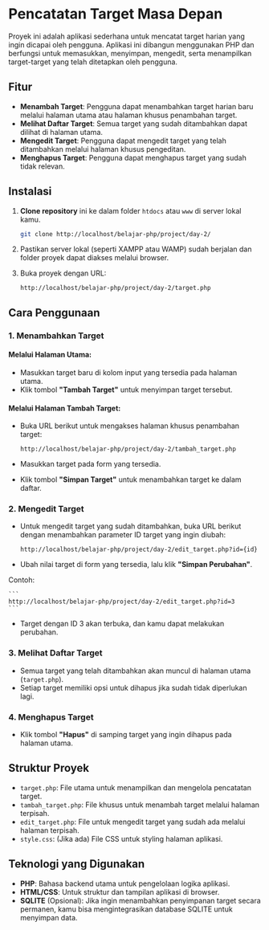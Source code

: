 # Pencatatan Target Masa Depan

Proyek ini adalah aplikasi sederhana untuk mencatat target harian yang ingin dicapai oleh pengguna. Aplikasi ini dibangun menggunakan PHP dan berfungsi untuk memasukkan, menyimpan, mengedit, serta menampilkan target-target yang telah ditetapkan oleh pengguna.

## Fitur

- **Menambah Target**: Pengguna dapat menambahkan target harian baru melalui halaman utama atau halaman khusus penambahan target.
- **Melihat Daftar Target**: Semua target yang sudah ditambahkan dapat dilihat di halaman utama.
- **Mengedit Target**: Pengguna dapat mengedit target yang telah ditambahkan melalui halaman khusus pengeditan.
- **Menghapus Target**: Pengguna dapat menghapus target yang sudah tidak relevan.

## Instalasi

1. **Clone repository** ini ke dalam folder `htdocs` atau `www` di server lokal kamu.

    ```bash
    git clone http://localhost/belajar-php/project/day-2/
    ```

2. Pastikan server lokal (seperti XAMPP atau WAMP) sudah berjalan dan folder proyek dapat diakses melalui browser.

3. Buka proyek dengan URL:

    ```
    http://localhost/belajar-php/project/day-2/target.php
    ```

## Cara Penggunaan

### 1. Menambahkan Target

#### Melalui Halaman Utama:

- Masukkan target baru di kolom input yang tersedia pada halaman utama.
- Klik tombol **"Tambah Target"** untuk menyimpan target tersebut.

#### Melalui Halaman Tambah Target:

- Buka URL berikut untuk mengakses halaman khusus penambahan target:

    ```
    http://localhost/belajar-php/project/day-2/tambah_target.php
    ```

- Masukkan target pada form yang tersedia.
- Klik tombol **"Simpan Target"** untuk menambahkan target ke dalam daftar.

### 2. Mengedit Target

- Untuk mengedit target yang sudah ditambahkan, buka URL berikut dengan menambahkan parameter ID target yang ingin diubah:

    ```
    http://localhost/belajar-php/project/day-2/edit_target.php?id={id}
    ```

- Ubah nilai target di form yang tersedia, lalu klik **"Simpan Perubahan"**.

Contoh:

    ```
    http://localhost/belajar-php/project/day-2/edit_target.php?id=3
    ```

- Target dengan ID 3 akan terbuka, dan kamu dapat melakukan perubahan.

### 3. Melihat Daftar Target

- Semua target yang telah ditambahkan akan muncul di halaman utama (`target.php`).
- Setiap target memiliki opsi untuk dihapus jika sudah tidak diperlukan lagi.

### 4. Menghapus Target

- Klik tombol **"Hapus"** di samping target yang ingin dihapus pada halaman utama.

## Struktur Proyek

- `target.php`: File utama untuk menampilkan dan mengelola pencatatan target.
- `tambah_target.php`: File khusus untuk menambah target melalui halaman terpisah.
- `edit_target.php`: File untuk mengedit target yang sudah ada melalui halaman terpisah.
- `style.css`: (Jika ada) File CSS untuk styling halaman aplikasi.

## Teknologi yang Digunakan

- **PHP**: Bahasa backend utama untuk pengelolaan logika aplikasi.
- **HTML/CSS**: Untuk struktur dan tampilan aplikasi di browser.
- **SQLITE** (Opsional): Jika ingin menambahkan penyimpanan target secara permanen, kamu bisa mengintegrasikan database SQLITE untuk menyimpan data.

